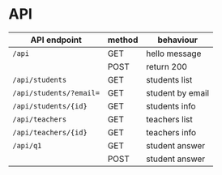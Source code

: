 # API


| API endpoint | method | behaviour |
|---|---|---|
| `/api` | GET | hello message |
| | POST | return 200 |
| `/api/students` | GET | students list |
| `/api/students/?email=` | GET | student by email |
| `/api/students/{id}` | GET | students info |
| `/api/teachers` | GET | teachers list |
| `/api/teachers/{id}` | GET | teachers info |
| `/api/q1` | GET | student answer |
| | POST | student answer |

